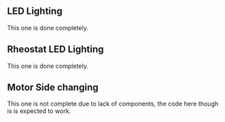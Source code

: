 ## LED Lighting
This one is done completely.

## Rheostat LED Lighting
This one is done completely.

## Motor Side changing
This one is not complete due to lack of components, the code here though is is expected to work.
